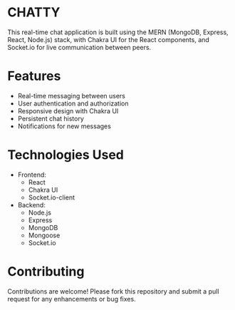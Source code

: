 # CHATTY
This real-time chat application is built using the MERN (MongoDB, Express, React, Node.js) stack, with Chakra UI for the React components, and Socket.io for live communication between peers.

# Features
- Real-time messaging between users
- User authentication and authorization
- Responsive design with Chakra UI
- Persistent chat history
- Notifications for new messages

# Technologies Used
- Frontend:
  - React
  - Chakra UI
  - Socket.io-client
- Backend:
  - Node.js
  - Express
  - MongoDB
  - Mongoose
  - Socket.io

# Contributing
Contributions are welcome! Please fork this repository and submit a pull request for any enhancements or bug fixes.
